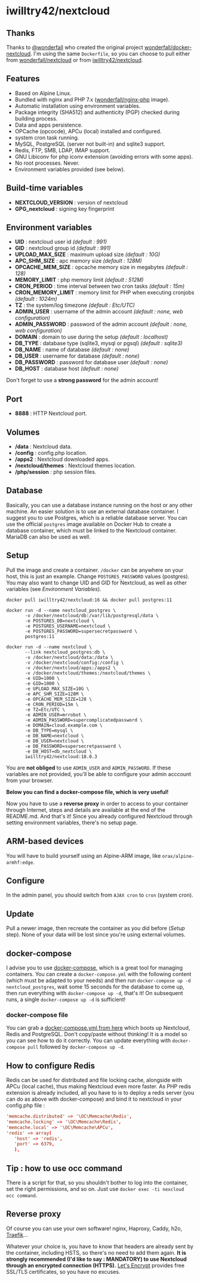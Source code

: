 # iwilltry42/nextcloud

## Thanks

Thanks to [@wonderfall](https://github.com/wonderfall) who created the original project [wonderfall/docker-nextcloud](https://github.com/wonderfall/nextcloud).
I'm using the same `Dockerfile`, so you can choose to pull either from [wonderfall/nextcloud](https://hub.docker.com/r/wonderfall/nextcloud) or from [iwilltry42/nextcloud](https://hub.docker.com/r/iwilltry42/nextcloud).

## Features

- Based on Alpine Linux.
- Bundled with nginx and PHP 7.x ([wonderfall/nginx-php](https://hub.docker.com/rwonderfall/nginx-php) image).
- Automatic installation using environment variables.
- Package integrity (SHA512) and authenticity (PGP) checked during building process.
- Data and apps persistence.
- OPCache (opcocde), APCu (local) installed and configured.
- system cron task running.
- MySQL, PostgreSQL (server not built-in) and sqlite3 support.
- Redis, FTP, SMB, LDAP, IMAP support.
- GNU Libiconv for php iconv extension (avoiding errors with some apps).
- No root processes. Never.
- Environment variables provided (see below).

## Build-time variables

- **NEXTCLOUD_VERSION** : version of nextcloud
- **GPG_nextcloud** : signing key fingerprint

## Environment variables

- **UID** : nextcloud user id *(default : 991)*
- **GID** : nextcloud group id *(default : 991)*
- **UPLOAD_MAX_SIZE** : maximum upload size *(default : 10G)*
- **APC_SHM_SIZE** : apc memory size *(default : 128M)*
- **OPCACHE_MEM_SIZE** : opcache memory size in megabytes *(default : 128)*
- **MEMORY_LIMIT** : php memory limit *(default : 512M)*
- **CRON_PERIOD** : time interval between two cron tasks *(default : 15m)*
- **CRON_MEMORY_LIMIT** : memory limit for PHP when executing cronjobs *(default : 1024m)*
- **TZ** : the system/log timezone *(default : Etc/UTC)*
- **ADMIN_USER** : username of the admin account *(default : none, web configuration)*
- **ADMIN_PASSWORD** : password of the admin account *(default : none, web configuration)*
- **DOMAIN** : domain to use during the setup *(default : localhost)*
- **DB_TYPE** : database type (sqlite3, mysql or pgsql) *(default : sqlite3)*
- **DB_NAME** : name of database *(default : none)*
- **DB_USER** : username for database *(default : none)*
- **DB_PASSWORD** : password for database user *(default : none)*
- **DB_HOST** : database host *(default : none)*

Don't forget to use a **strong password** for the admin account!

## Port

- **8888** : HTTP Nextcloud port.

## Volumes

- **/data** : Nextcloud data.
- **/config** : config.php location.
- **/apps2** : Nextcloud downloaded apps.
- **/nextcloud/themes** : Nextcloud themes location.
- **/php/session** : php session files.

## Database

Basically, you can use a database instance running on the host or any other machine. An easier solution is to use an external database container. I suggest you to use Postgres, which is a reliable database server. You can use the official `postgres` image available on Docker Hub to create a database container, which must be linked to the Nextcloud container. MariaDB can also be used as well.

## Setup

Pull the image and create a container. `/docker` can be anywhere on your host, this is just an example. Change `POSTGRES_PASSWORD` values (postgres). You may also want to change UID and GID for Nextcloud, as well as other variables (see *Environment Variables*).

```shell
docker pull iwilltry42/nextcloud:16 && docker pull postgres:11

docker run -d --name nextcloud_postgres \
       -v /docker/nextcloud/db:/var/lib/postgresql/data \
       -e POSTGRES_DB=nextcloud \
       -e POSTGRES_USERNAME=nextcloud \
       -e POSTGRES_PASSWORD=supersecretpassword \
       postgres:11

docker run -d --name nextcloud \
       --link nextcloud_postgres:db \
       -v /docker/nextcloud/data:/data \
       -v /docker/nextcloud/config:/config \
       -v /docker/nextcloud/apps:/apps2 \
       -v /docker/nextcloud/themes:/nextcloud/themes \
       -e UID=1000 \
       -e GID=1000 \
       -e UPLOAD_MAX_SIZE=10G \
       -e APC_SHM_SIZE=128M \
       -e OPCACHE_MEM_SIZE=128 \
       -e CRON_PERIOD=15m \
       -e TZ=Etc/UTC \
       -e ADMIN_USER=mrrobot \
       -e ADMIN_PASSWORD=supercomplicatedpassword \
       -e DOMAIN=cloud.example.com \
       -e DB_TYPE=mysql \
       -e DB_NAME=nextcloud \
       -e DB_USER=nextcloud \
       -e DB_PASSWORD=supersecretpassword \
       -e DB_HOST=db_nextcloud \
       iwilltry42/nextcloud:18.0.3
```

You are **not obliged** to use `ADMIN_USER` and `ADMIN_PASSWORD`. If these variables are not provided, you'll be able to configure your admin acccount from your browser.

**Below you can find a docker-compose file, which is very useful!**

Now you have to use a **reverse proxy** in order to access to your container through Internet, steps and details are available at the end of the README.md. And that's it! Since you already configured Nextcloud through setting environment variables, there's no setup page.

## ARM-based devices

You will have to build yourself using an Alpine-ARM image, like `orax/alpine-armhf:edge`.

## Configure

In the admin panel, you should switch from `AJAX cron` to `cron` (system cron).

## Update

Pull a newer image, then recreate the container as you did before (*Setup* step). None of your data will be lost since you're using external volumes.

## docker-compose

I advise you to use [docker-compose](https://docs.docker.com/compose/), which is a great tool for managing containers. You can create a `docker-compose.yml` with the following content (which must be adapted to your needs) and then run `docker-compose up -d nextcloud_postgres`, wait some 15 seconds for the database to come up, then run everything with `docker-compose up -d`, that's it!
On subsequent runs, a single `docker-compose up -d` is sufficient!

### docker-compose file

You can grab a [docker-compose.yml from here](./docker-compose.yml) which boots up Nextcloud, Redis and PostgreSQL.
Don't copy/paste without thinking! It is a model so you can see how to do it correctly.
You can update everything with `docker-compose pull` followed by `docker-compose up -d`.

## How to configure Redis

Redis can be used for distributed and file locking cache, alongside with APCu (local cache), thus making Nextcloud even more faster. As PHP redis extension is already included, all you have to is to deploy a redis server (you can do as above with docker-compose) and bind it to nextcloud in your config.php file :

```conf
'memcache.distributed' => '\OC\Memcache\Redis',
'memcache.locking' => '\OC\Memcache\Redis',
'memcache.local' => '\OC\Memcache\APCu',
'redis' => array(
   'host' => 'redis',
   'port' => 6379,
   ),
```

## Tip : how to use occ command

There is a script for that, so you shouldn't bother to log into the container, set the right permissions, and so on. Just use `docker exec -ti nexcloud occ command`.

## Reverse proxy

Of course you can use your own software! nginx, Haproxy, Caddy, h2o, [Traefik](https://traefik.io/)...

Whatever your choice is, you have to know that headers are already sent by the container, including HSTS, so there's no need to add them again. **It is strongly recommended (I'd like to say : MANDATORY) to use Nextcloud through an encrypted connection (HTTPS).** [Let's Encrypt](https://letsencrypt.org/) provides free SSL/TLS certificates, so you have no excuses.

